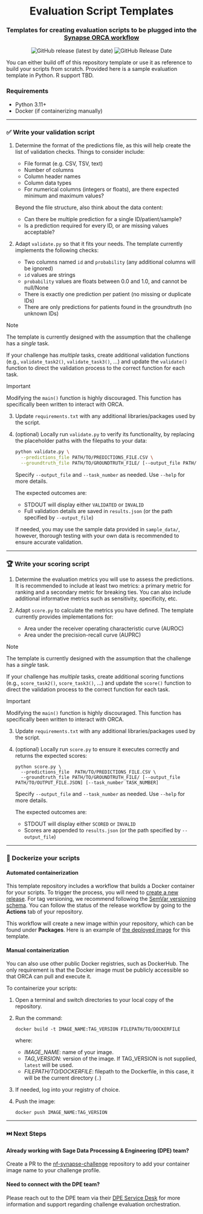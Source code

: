 <h1 align="center">
  Evaluation Script Templates
</h1>
<h3 align="center">

  Templates for creating evaluation scripts to be plugged into the [Synapse ORCA workflow]

</h3>
<p align="center">
  <img 
    alt="GitHub release (latest by date)" 
    src="https://img.shields.io/github/release/Sage-Bionetworks-Challenges/orca-evaluation-templates?label=latest%20release&display_name=release&style=flat-square"
  >
  <img 
    alt="GitHub Release Date" 
    src="https://img.shields.io/github/release-date/Sage-Bionetworks-Challenges/orca-evaluation-templates?style=flat-square&color=darkgreen"
  >
</p>

You can either build off of this repository template or use it as reference to
build your scripts from scratch. Provided here is a sample evaluation template
in Python. R support TBD.

### Requirements

- Python 3.11+
- Docker (if containerizing manually)

---

### ✅ Write your validation script

1. Determine the format of the predictions file, as this will help create the
   list of validation checks. Things to consider include:

   - File format (e.g. CSV, TSV, text)
   - Number of columns
   - Column header names
   - Column data types
   - For numerical columns (integers or floats), are there expected minimum
     and maximum values?

   Beyond the file structure, also think about the data content:

   - Can there be multiple prediction for a single ID/patient/sample?
   - Is a prediction required for every ID, or are missing values acceptable?

2. Adapt `validate.py` so that it fits your needs. The template currently
   implements the following checks:
   - Two columns named `id` and `probability` (any additional columns will be
     ignored)
   - `id` values are strings
   - `probability` values are floats between 0.0 and 1.0, and cannot be
     null/None
   - There is exactly one prediction per patient (no missing or duplicate IDs)
   - There are only predictions for patients found in the groundtruth
     (no unknown IDs)

> [!NOTE]
> The template is currently designed with the assumption that the challenge
> has a _single_ task.
> 
> If your challenge has _multiple_ tasks, create additional validation
> functions (e.g., `validate_task2()`, `validate_task3()`, ...) and update the
> `validate()` function to direct the validation process to the correct function
> for each task.

> [!IMPORTANT]
> Modifying the `main()` function is highly discouraged. This function has
> specifically been written to interact with ORCA.

3. Update `requirements.txt` with any additional libraries/packages used by the
   script.

4. (optional) Locally run `validate.py` to verify its functionality, by replacing
   the placeholder paths with the filepaths to your data:

   ```bash
   python validate.py \
     --predictions_file PATH/TO/PREDICTIONS_FILE.CSV \
     --groundtruth_file PATH/TO/GROUNDTRUTH_FILE/ [--output_file PATH/TO/OUTPUT_FILE.JSON] [--task_number TASK_NUMBER]
   ```

   Specify `--output_file` and `--task_number` as needed. Use `--help` for more
   details.

   The expected outcomes are:

   - STDOUT will display either `VALIDATED` or `INVALID`
   - Full validation details are saved in `results.json` (or the path specified
     by `--output_file`)

   If needed, you may use the sample data provided in `sample_data/`, however,
   thorough testing with your own data is recommended to ensure accurate validation.

---

### 🏆 Write your scoring script

1. Determine the evaluation metrics you will use to assess the predictions. It
   is recommended to include at least two metrics: a primary metric for ranking
   and a secondary metric for breaking ties. You can also include additional
   informative metrics such as sensitivity, specificity, etc.

2. Adapt `score.py` to calculate the metrics you have defined. The template
   currently provides implementations for:
   - Area under the receiver operating characteristic curve (AUROC)
   - Area under the precision-recall curve (AUPRC)

> [!NOTE]
> The template is currently designed with the assumption that the challenge
> has a _single_ task.
> 
> If your challenge has _multiple_ tasks, create additional scoring
> functions (e.g., `score_task2()`, `score_task3()`, ...) and update the
> `score()` function to direct the validation process to the correct function
> for each task.

> [!IMPORTANT]
> Modifying the `main()` function is highly discouraged. This function has
> specifically been written to interact with ORCA.

3. Update `requirements.txt` with any additional libraries/packages used by the script.

4. (optional) Locally run `score.py` to ensure it executes correctly and returns
   the expected scores:

   ```
   python score.py \
     --predictions_file  PATH/TO/PREDICTIONS_FILE.CSV \
     --groundtruth_file PATH/TO/GROUNDTRUTH_FILE/ [--output_file PATH/TO/OUTPUT_FILE.JSON] [--task_number TASK_NUMBER]
   ```

   Specify `--output_file` and `--task_number` as needed. Use `--help` for more
   details.

   The expected outcomes are:

   - STDOUT will display either `SCORED` or `INVALID`
   - Scores are appended to `results.json` (or the path specified by `--output_file`)

---

### 🐳 Dockerize your scripts

#### Automated containerization

This template repository includes a workflow that builds a Docker container for
your scripts. To trigger the process, you will need to [create a new release].
For tag versioning, we recommend following the [SemVar versioning schema]. You can
follow the status of the release workflow by going to the **Actions** tab of
your repository.

This workflow will create a new image within your repository, which can be found
under **Packages**. Here is an example of [the deployed image] for this template.

#### Manual containerization

You can also use other public Docker registries, such as DockerHub. The only
requirement is that the Docker image must be publicly accessible so that ORCA
can pull and execute it.

To containerize your scripts:

1. Open a terminal and switch directories to your local copy of the repository.

2. Run the command:

   ```
   docker build -t IMAGE_NAME:TAG_VERSION FILEPATH/TO/DOCKERFILE
   ```

   where:

   - _IMAGE_NAME_: name of your image.
   - _TAG_VERSION_: version of the image. If TAG_VERSION is not supplied,
     `latest` will be used.
   - _FILEPATH/TO/DOCKERFILE_: filepath to the Dockerfile, in this case, it will
     be the current directory (`.`)

3. If needed, log into your registry of choice.

4. Push the image:

   ```
   docker push IMAGE_NAME:TAG_VERSION
   ```

---

### ⏭️ Next Steps

#### Already working with Sage Data Processing & Engineering (DPE) team?

Create a PR to the [nf-synapse-challenge] repository to add your container
image name to your challenge profile.

#### Need to connect with the DPE team?

Please reach out to the DPE team via their [DPE Service Desk] for more
information and support regarding challenge evaluation orchestration.


<!-- LINKS -->
[Synapse ORCA workflow]: https://github.com/Sage-Bionetworks-Workflows/nf-synapse-challenge/tree/main
[create a new release]: https://docs.github.com/en/repositories/releasing-projects-on-github/managing-releases-in-a-repository#creating-a-release
[SemVar versioning schema]: https://semver.org/
[the deployed image]: https://github.com/orgs/Sage-Bionetworks-Challenges/packages?repo_name=orca-evaluation-templates
[nf-synapse-challenge]: https://github.com/Sage-Bionetworks-Workflows/nf-synapse-challenge
[DPE Service Desk]: https://sagebionetworks.jira.com/servicedesk/customer/portal/5/group/7/create/51
